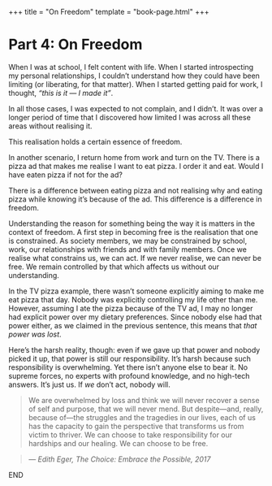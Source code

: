 +++
title = "On Freedom"
template = "book-page.html"
+++

# Part 4: On Freedom

When I was at school, I felt content with life. When I started introspecting my personal relationships, I couldn’t understand how they could have been limiting (or liberating, for that matter). When I started getting paid for work, I thought, _“this is it — I made it”_.

In all those cases, I was expected to not complain, and I didn’t. It was over a longer period of time that I discovered how limited I was across all these areas without realising it.

This realisation holds a certain essence of freedom.

In another scenario, I return home from work and turn on the TV. There is a pizza ad that makes me realise I want to eat pizza. I order it and eat. Would I have eaten pizza if not for the ad?

There is a difference between eating pizza and not realising why and eating pizza while knowing it’s because of the ad. This difference is a difference in freedom.

Understanding the reason for something being the way it is matters in the context of freedom. A first step in becoming free is the realisation that one is constrained. As society members, we may be constrained by school, work, our relationships with friends and with family members. Once we realise what constrains us, we can act. If we never realise, we can never be free. We remain controlled by that which affects us without our understanding.

In the TV pizza example, there wasn’t someone explicitly aiming to make me eat pizza that day. Nobody was explicitly controlling my life other than me. However, assuming I ate the pizza because of the TV ad, I may no longer had explicit power over my dietary preferences. Since nobody else had that power either, as we claimed in the previous sentence, this means that _that power was lost_.

Here’s the harsh reality, though: even if we gave up that power and nobody picked it up, that power is still our responsibility. It’s harsh because such responsibility is overwhelming. Yet there isn’t anyone else to bear it. No supreme forces, no experts with profound knowledge, and no high-tech answers. It’s just us. If _we_ don’t act, nobody will.

> We are overwhelmed by loss and think we will never recover a sense of self and purpose, that we will never mend. But despite—and, really, because of—the struggles and the tragedies in our lives, each of us has the capacity to gain the perspective that transforms us from victim to thriver. We can choose to take responsibility for our hardships and our healing. We can choose to be free.

> — _Edith Eger, The Choice: Embrace the Possible, 2017_

<div class="continue">
    END
</div>
